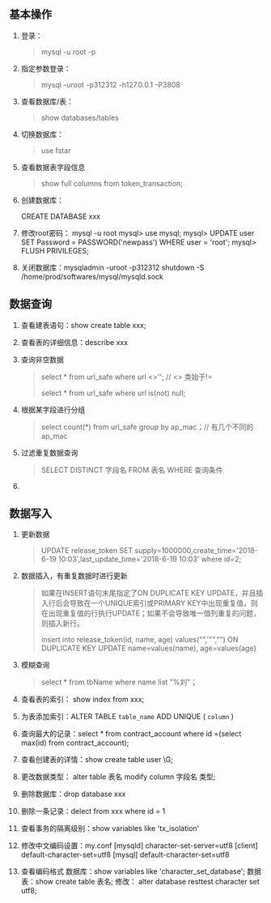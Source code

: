 

## **基本操作**

1. 登录：

     > mysql -u root -p

2. 指定参数登录：

     > mysql -uroot -p312312 -h127.0.0.1 -P3808

3. 查看数据库/表：

     > show databases/tables

4. 切换数据库：

     > use fstar

5. 查看数据表字段信息

     > show full columns from token_transaction;

6. 创建数据库：

     CREATE DATABASE xxx

7. 修改root密码：
    mysql -u root
    mysql> use mysql;
    mysql> UPDATE user SET Password = PASSWORD('newpass') WHERE user = 'root';
    mysql> FLUSH PRIVILEGES;

8. 关闭数据库：mysqladmin -uroot -p312312 shutdown -S /home/prod/softwares/mysql/mysqld.sock

## 数据查询

1. 查看建表语句：show create table xxx;

2. 查看表的详细信息：describe xxx

3. 查询非空数据

   > select * from url_safe where url <>'';  // <> 类始于!=
   >
   > select * from url_safe where url is(not) null;

4. 根据某字段进行分组

   > select count(*) from url_safe group by ap_mac；// 有几个不同的ap_mac

5. 过滤重复数据查询

   >  SELECT DISTINCT 字段名 FROM 表名 WHERE 查询条件 

6. 

## 数据写入

1. 更新数据

     > UPDATE release_token SET supply=1000000,create_time='2018-6-19 10:03',last_update_time='2018-6-19 10:03' where id=2;

2. 数据插入，有重复数据时进行更新

     > 如果在INSERT语句末尾指定了ON DUPLICATE KEY UPDATE，并且插入行后会导致在一个UNIQUE索引或PRIMARY KEY中出现重复值，则在出现重复值的行执行UPDATE；如果不会导致唯一值列重复的问题，则插入新行。
     >
     > insert into release_token(id, name, age) values("",'"","") ON DUPLICATE KEY UPDATE name=values(name), age=values(age)

3. 模糊查询

     > select * from tbName where name list "%刘"；

4. 查看表的索引： show index from xxx;

5. 为表添加索引：ALTER TABLE `table_name` ADD UNIQUE ( `column` ) 

6. 查询最大的记录：select * from contract_account where id =(select max(id) from contract_account); 

7. 查看创建表的详情：show create table user \G;

8. 更改数据类型： alter table 表名 modify column 字段名 类型;

9. 删除数据库：drop database xxx

10. 删除一条记录：delect from xxx where id = 1

11. 查看事务的隔离级别：show variables like 'tx_isolation'

12. 修改中文编码设置：my.conf
       [mysqld]
       character-set-server=utf8 
       [client]
       default-character-set=utf8
       [mysql]
       default-character-set=utf8

13. 查看编码格式
      数据库：show variables like 'character_set_database';
       数据表：show create table 表名;
       修改：
       alter database resttest character set utf8;

